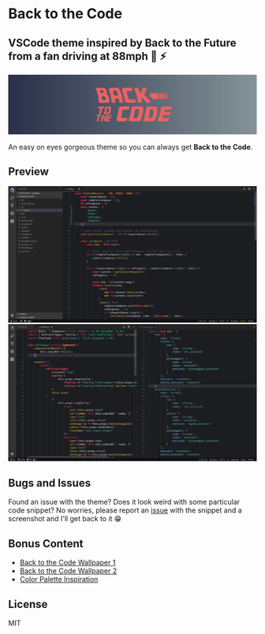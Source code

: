 # Back to the Code

## VSCode theme inspired by Back to the Future from a fan driving at 88mph 🚗 ⚡️

![Back to the Code Cover image](./assets/back-to-the-code-cover.jpg)

An easy on eyes gorgeous theme so you can always get **Back to the Code**.

## Preview

![alt](./assets/back-to-the-code-ss.png)
![alt](./assets/back-to-the-code-ss2.png)

## Bugs and Issues

Found an issue with the theme? Does it look weird with some particular code snippet? No worries, please report an [issue](https://github.com/divyanshu013/back-to-the-code/issues) with the snippet and a screenshot and I'll get back to it :grin:

## Bonus Content

- [Back to the Code Wallpaper 1](https://divyanshu013.deviantart.com/art/Back-to-the-code-wallpaper-dark-709931130)
- [Back to the Code Wallpaper 2](https://divyanshu013.deviantart.com/art/Back-to-the-code-wallpaper-709932529)
- [Color Palette Inspiration](https://i.imgur.com/z24sojs.jpg)

## License

MIT
